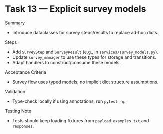 # Task 13 — Explicit survey models

Summary
- Introduce dataclasses for survey steps/results to replace ad-hoc dicts.

Steps
- Add `SurveyStep` and `SurveyResult` (e.g., in `services/survey_models.py`).
- Update `survey_manager` to use these types for storage and transitions.
- Adapt handlers to construct/consume these models.

Acceptance Criteria
- Survey flow uses typed models; no implicit dict structure assumptions.

Validation
- Type-check locally if using annotations; run `pytest -q`.

Testing Note
- Tests should keep loading fixtures from `payload_examples.txt` and `responses`.

